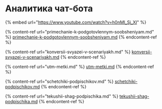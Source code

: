 # Аналитика чат-бота

{% embed url="https://www.youtube.com/watch?v=h0nMI_Sj_XI" %}

{% content-ref url="primechanie-k-podgotovlennym-soobsheniyam.md" %}
[primechanie-k-podgotovlennym-soobsheniyam.md](primechanie-k-podgotovlennym-soobsheniyam.md)
{% endcontent-ref %}

{% content-ref url="konversii-svyazei-v-scenariyakh.md" %}
[konversii-svyazei-v-scenariyakh.md](konversii-svyazei-v-scenariyakh.md)
{% endcontent-ref %}

{% content-ref url="utm-metki.md" %}
[utm-metki.md](utm-metki.md)
{% endcontent-ref %}

{% content-ref url="schetchiki-podpischikov.md" %}
[schetchiki-podpischikov.md](schetchiki-podpischikov.md)
{% endcontent-ref %}

{% content-ref url="tekushii-shag-podpischika.md" %}
[tekushii-shag-podpischika.md](tekushii-shag-podpischika.md)
{% endcontent-ref %}

